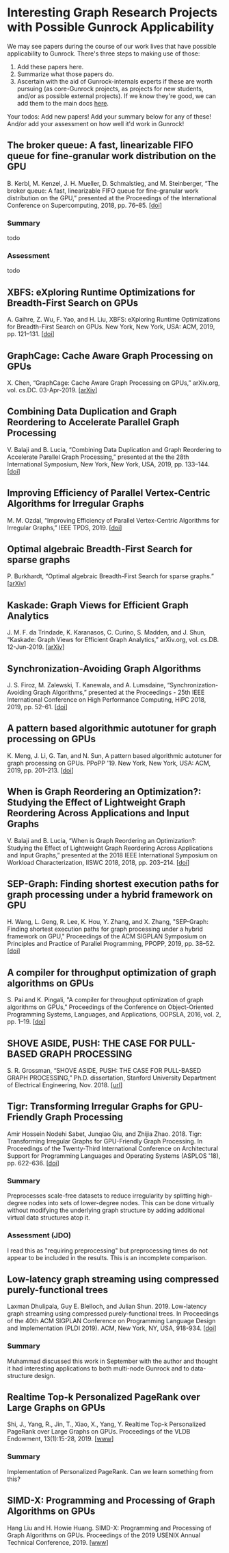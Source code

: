 # Interesting Graph Research Projects with Possible Gunrock Applicability

We may see papers during the course of our work lives that have possible applicability to Gunrock. There's three steps to making use of those:

1. Add these papers here.
2. Summarize what those papers do.
3. Ascertain with the aid of Gunrock-internals experts if these are worth pursuing (as core-Gunrock projects, as projects for new students, and/or as possible external projects). If we know they're good, we can add them to the main docs [here](https://gunrock.github.io/docs/#possible-gunrock-projects).

Your todos: Add new papers! Add your summary below for any of these! And/or add your assessment on how well it'd work in Gunrock!

## The broker queue: A fast, linearizable FIFO queue for fine-granular work distribution on the GPU

B. Kerbl, M. Kenzel, J. H. Mueller, D. Schmalstieg, and M. Steinberger, “The broker queue: A fast, linearizable FIFO queue for fine-granular work distribution on the GPU,” presented at the Proceedings of the International Conference on Supercomputing, 2018, pp. 76–85. [[doi](https://doi.org/10.1145/3205289.3205291)]

### Summary

todo

### Assessment

todo

## XBFS: eXploring Runtime Optimizations for Breadth-First Search on GPUs

A. Gaihre, Z. Wu, F. Yao, and H. Liu, XBFS: eXploring Runtime Optimizations for Breadth-First Search on GPUs. New York, New York, USA: ACM, 2019, pp. 121–131. [[doi](https://doi.org/10.1145/3183713.3183735)]


## GraphCage: Cache Aware Graph Processing on GPUs

X. Chen, “GraphCage: Cache Aware Graph Processing on GPUs,” arXiv.org, vol. cs.DC. 03-Apr-2019. [[arXiv](https://arxiv.org/abs/1904.02241v1)]

## Combining Data Duplication and Graph Reordering to Accelerate Parallel Graph Processing

V. Balaji and B. Lucia, “Combining Data Duplication and Graph Reordering to Accelerate Parallel Graph Processing,” presented at the the 28th International Symposium, New York, New York, USA, 2019, pp. 133–144. [[doi](10.1145/3307681.3326609)]

## Improving Efficiency of Parallel Vertex-Centric Algorithms for Irregular Graphs

M. M. Ozdal, “Improving Efficiency of Parallel Vertex-Centric Algorithms for Irregular Graphs,” IEEE TPDS, 2019. [[doi](https://doi.org/10.1109/TPDS.2019.2906166)]


## Optimal algebraic Breadth-First Search for sparse graphs

P. Burkhardt, “Optimal algebraic Breadth-First Search for sparse graphs.” [[arXiv](https://arxiv.org/abs/1906.03113)]


## Kaskade: Graph Views for Efficient Graph Analytics

J. M. F. da Trindade, K. Karanasos, C. Curino, S. Madden, and J. Shun, “Kaskade: Graph Views for Efficient Graph Analytics,” arXiv.org, vol. cs.DB. 12-Jun-2019. [[arXiv](https://arxiv.org/abs/1906.05162v1)]

## Synchronization-Avoiding Graph Algorithms

J. S. Firoz, M. Zalewski, T. Kanewala, and A. Lumsdaine, “Synchronization-Avoiding Graph Algorithms,” presented at the Proceedings - 25th IEEE International Conference on High Performance Computing, HiPC 2018, 2019, pp. 52–61. [[doi](https://doi.org/10.1109/HiPC.2018.00015)]

## A pattern based algorithmic autotuner for graph processing on GPUs

K. Meng, J. Li, G. Tan, and N. Sun, A pattern based algorithmic autotuner for graph processing on GPUs. PPoPP '19. New York, New York, USA: ACM, 2019, pp. 201–213. [[doi](https://dx.doi.org/10.1145/3293883.3295716)]

## When is Graph Reordering an Optimization?: Studying the Effect of Lightweight Graph Reordering Across Applications and Input Graphs

V. Balaji and B. Lucia, “When is Graph Reordering an Optimization?: Studying the Effect of Lightweight Graph Reordering Across Applications and Input Graphs,” presented at the 2018 IEEE International Symposium on Workload Characterization, IISWC 2018, 2018, pp. 203–214. [[doi](https://dx.doi.org/10.1109/IISWC.2018.8573478)]

## SEP-Graph: Finding shortest execution paths for graph processing under a hybrid framework on GPU

H. Wang, L. Geng, R. Lee, K. Hou, Y. Zhang, and X. Zhang, "SEP-Graph: Finding shortest execution paths for graph processing under a hybrid framework on GPU," Proceedings of the ACM SIGPLAN Symposium on Principles and Practice of Parallel Programming, PPOPP, 2019, pp. 38–52. [[doi](10.1145/3293883.3295733)]

## A compiler for throughput optimization of graph algorithms on GPUs

S. Pai and K. Pingali, "A compiler for throughput optimization of graph algorithms on GPUs," Proceedings of the Conference on Object-Oriented Programming Systems, Languages, and Applications, OOPSLA, 2016, vol. 2, pp. 1–19. [[doi](10.1145/2983990.2984015)]

## SHOVE ASIDE, PUSH: THE CASE FOR PULL-BASED GRAPH PROCESSING

S. R. Grossman, “SHOVE ASIDE, PUSH: THE CASE FOR PULL-BASED GRAPH PROCESSING,” Ph.D. dissertation, Stanford University Department of Electrical Engineering, Nov. 2018. [[url](https://stacks.stanford.edu/file/druid:pr584hs3251/dissertation-augmented.pdf)]

## Tigr: Transforming Irregular Graphs for GPU-Friendly Graph Processing

Amir Hossein Nodehi Sabet, Junqiao Qiu, and Zhijia Zhao. 2018. Tigr: Transforming Irregular Graphs for GPU-Friendly Graph Processing. In Proceedings of the Twenty-Third International Conference on Architectural Support for Programming Languages and Operating Systems (ASPLOS '18), pp. 622–636. [[doi](https://doi.org/10.1145/3173162.3173180)]

### Summary

Preprocesses scale-free datasets to reduce irregularity by splitting high-degree nodes into sets of lower-degree nodes. This can be done virtually without modifying the underlying graph structure by adding additional virtual data structures atop it.

### Assessment (JDO)

I read this as "requiring preprocessing" but preprocessing times do not appear to be included in the results. This is an incomplete comparison.

## Low-latency graph streaming using compressed purely-functional trees

Laxman Dhulipala, Guy E. Blelloch, and Julian Shun. 2019. Low-latency graph streaming using compressed purely-functional trees. In Proceedings of the 40th ACM SIGPLAN Conference on Programming Language Design and Implementation (PLDI 2019). ACM, New York, NY, USA, 918-934. [[doi](https://doi.org/10.1145/3314221.3314598)]

### Summary

Muhammad discussed this work in September with the author and thought it had interesting applications to both multi-node Gunrock and to data-structure design.

## Realtime Top-k Personalized PageRank over Large Graphs on GPUs

Shi, J., Yang, R., Jin, T., Xiao, X., Yang, Y. Realtime Top-k Personalized PageRank over Large Graphs on GPUs. Proceedings of the VLDB Endowment, 13(1):15-28, 2019. [[www](http://www.vldb.org/pvldb/vol13/p15-shi.pdf)]

### Summary

Implementation of Personalized PageRank. Can we learn something from this?

## SIMD-X: Programming and Processing of Graph Algorithms on GPUs

Hang Liu and H. Howie Huang. SIMD-X: Programming and Processing
of Graph Algorithms on GPUs. Proceedings of the 2019 USENIX Annual Technical Conference, 2019. [[www](https://www.usenix.org/system/files/atc19-liu-hang.pdf)]
